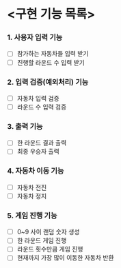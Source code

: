 # <구현 기능 목록>

### 1. 사용자 입력 기능

- [ ] 참가하는 자동차들 입력 받기
- [ ] 진행할 라운드 수 입력 받기

### 2. 입력 검증(예외처리) 기능

- [ ] 자동차 입력 검증
- [ ] 라운드 수 입력 검증

### 3. 출력 기능

- [ ] 한 라운드 결과 출력
- [ ] 최종 우승자 출력

### 4. 자동차 이동 기능

- [ ] 자동차 전진
- [ ] 자동차 정지

### 5. 게임 진행 기능
- [ ] 0~9 사이 랜덤 숫자 생성
- [ ] 한 라운드 게임 진행
- [ ] 라운드 횟수만큼 게임 진행
- [ ] 현재까지 가장 많이 이동한 자동차 반환